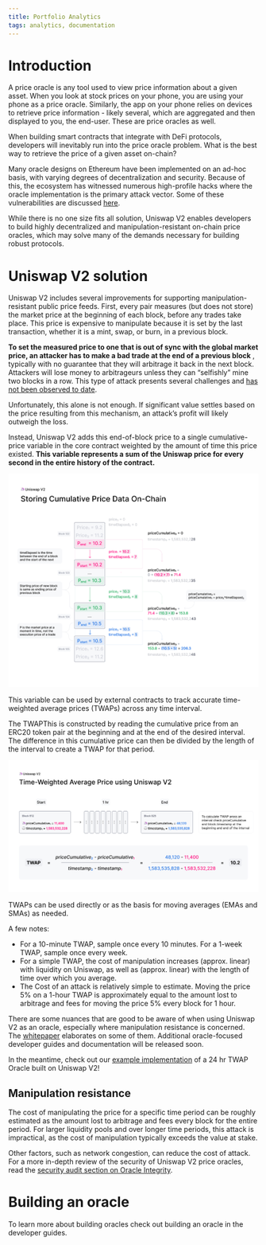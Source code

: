 ```yaml
---
title: Portfolio Analytics
tags: analytics, documentation
---
```


# Introduction

A price oracle is any tool used to view price information about a given asset. When you look at stock prices on your phone, you are using your phone as a price oracle. Similarly, the app on your phone relies on devices to retrieve price information - likely several, which are aggregated and then displayed to you, the end-user. These are price oracles as well.

When building smart contracts that integrate with DeFi protocols, developers will inevitably run into the price oracle problem. What is the best way to retrieve the price of a given asset on-chain?

Many oracle designs on Ethereum have been implemented on an ad-hoc basis, with varying degrees of decentralization and security. Because of this, the ecosystem has witnessed numerous high-profile hacks where the oracle implementation is the primary attack vector.
Some of these vulnerabilities are discussed [here](https://samczsun.com/taking-undercollateralized-loans-for-fun-and-for-profit/).

While there is no one size fits all solution, Uniswap V2 enables developers to build highly decentralized and manipulation-resistant on-chain price oracles, which may solve many of the demands necessary for building robust protocols.

# Uniswap V2 solution

Uniswap V2 includes several improvements for supporting manipulation-resistant public price feeds. First, every pair measures (but does not store) the market price at the beginning of each block, before any trades take place. This price is expensive to manipulate because it is set by the last transaction, whether it is a mint, swap, or burn, in a previous block.

**To set the measured price to one that is out of sync with the global market price, an attacker has to make a bad trade at the end of a previous block** , typically with no guarantee that they will arbitrage it back in the next block. Attackers will lose money to arbitrageurs unless they can “selfishly” mine two blocks in a row. This type of attack presents several challenges and [has not been observed to date](https://arxiv.org/abs/1912.01798).

Unfortunately, this alone is not enough. If significant value settles based on the price resulting from this mechanism, an attack’s profit will likely outweigh the loss.

Instead, Uniswap V2 adds this end-of-block price to a single cumulative-price variable in the core contract weighted by the amount of time this price existed. **This variable represents a sum of the Uniswap price for every second in the entire history of the contract.**

![](images/v2_onchain_price_data.png)

This variable can be used by external contracts to track accurate time-weighted average prices (TWAPs) across any time interval.

The TWAPThis is constructed by reading the cumulative price from an ERC20 token pair at the beginning and at the end of the desired interval. The difference in this cumulative price can then be divided by the length of the interval to create a TWAP for that period.

![](images/v2_twap.png)

TWAPs can be used directly or as the basis for moving averages (EMAs and SMAs) as needed.

A few notes:

- For a 10-minute TWAP, sample once every 10 minutes. For a 1-week TWAP, sample once every week.
- For a simple TWAP, the cost of manipulation increases (approx. linear) with liquidity on Uniswap, as well as (approx. linear) with the length of time over which you average.
- The Cost of an attack is relatively simple to estimate. Moving the price 5% on a 1-hour TWAP is approximately equal to the amount lost to arbitrage and fees for moving the price 5% every block for 1 hour.

There are some nuances that are good to be aware of when using Uniswap V2 as an oracle, especially where manipulation resistance is concerned. The <a href='/whitepaper.pdf' target='_blank' rel='noopener noreferrer'>whitepaper</a> elaborates on some of them. Additional oracle-focused developer guides and documentation will be released soon.

In the meantime, check out our [example implementation](https://github.com/Uniswap/uniswap-v2-periphery/blob/master/contracts/examples/ExampleOracleSimple.sol) of a 24 hr TWAP Oracle built on Uniswap V2!

## Manipulation resistance

The cost of manipulating the price for a specific time period can be roughly estimated as the amount lost to arbitrage and fees every block for the entire period. For larger liquidity pools and over longer time periods, this attack is impractical, as the cost of manipulation typically exceeds the value at stake.

Other factors, such as network congestion, can reduce the cost of attack. For a more in-depth review of the security of Uniswap V2 price oracles, read the [security audit section on Oracle Integrity](https://uniswap.org/audit.html#org87c8b91).

# Building an oracle

To learn more about building oracles check out <Link to="/docs/v2/smart-contract-integration/building-an-oracle/">building an oracle</Link> in the developer guides.

